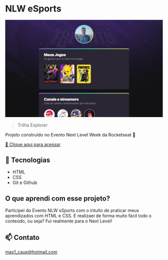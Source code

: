 # NLW eSports

![preview](./.github/preview.png)

>Trilha Explorer

Projeto construído no Evento Next Level Week da Rocketseat :rocket:

[:link: Clique aqui para acessar](https://maxwellcaue.github.io/NLWeSports/) 

## :wrench: Tecnologias

- HTML
- CSS
- Git e Github

## O que aprendi com esse projeto?

Participei do Evento NLW sSports com o intuíto de praticar meus aprendizados com HTML e CSS. E realizaei de forma muito fácil todo o conteúdo, ou seja? Fui realmente para o Next Level!

## :mailbox: Contato
max1_caue@hotmail.com
